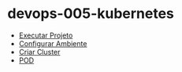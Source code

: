 # devops-005-kubernetes


* [Executar Projeto](https://github.com/fabiocaettano/devops-005-kubernetes/tree/feature/002-create-pod/001-executar-projeto#colorblack-executar-space-projeto-)
* [Configurar Ambiente](##)    
* [Criar Cluster](002-criar-cluster/README.md#cluster-kubernetes)
* [POD](003-create-pod/README.md#criar-pod)
